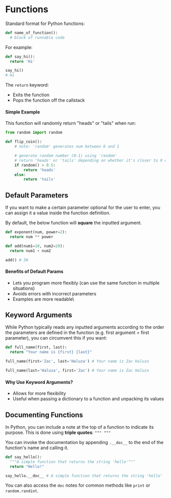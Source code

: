 # Functions

Standard format for Python functions:

```python
def name_of_function():
  # block of runnable code
```

For example:

```python
def say_hi():
  return 'Hi'

say_hi()
# Hi
```

The `return` keyword:

- Exits the function
- Pops the function off the callstack

#### Simple Example

This function will randomly return "heads" or "tails" when run:

```python
from random import random

def flip_coin():
    # note: 'random' generates num between 0 and 1

    # generate random number (0-1) using 'random'
    # return 'heads' or 'tails' depending on whether it's closer to 0 or 1
    if random() > 0.5:
        return 'heads'
    else:
        return 'tails'
```

## Default Parameters

If you want to make a certain parameter optional for the user to enter, you can assign it a value inside the function definition.

By default, the below function will **square** the inputted argument.

```python
def exponent(num, power=2):
  return num ** power
```

```python
def add(num1=10, num2=20):
  return num1 + num2

add() # 30
```

#### Benefits of Default Params

- Lets you program more flexibly (can use the same function in multiple situations)
- Avoids errors with incorrect parameters
- Examples are more readable\

## Keyword Arguments

While Python typically reads any inputted arguments according to the order the parameters are defined in the function (e.g. first argument = first parameter), you can circumvent this if you want:

```python
def full_name(first, last):
  return "Your name is {first} {last}"

full_name(first='Zac', last='Haluza') # Your name is Zac Haluza

full_name(last='Haluza', first='Zac') # Your name is Zac Haluza
```

#### Why Use Keyword Arguments?

- Allows for more flexibility
- Useful when passing a dictionary to a function and unpacking its values

## Documenting Functions

In Python, you can include a note at the top of a function to indicate its purpose. This is done using **triple quotes**: `""" """`

You can invoke the documentation by appending `.__doc__` to the end of the function's name and calling it.

```python
def say_hello():
  """A simple function that returns the string 'hello'"""
  return "Hello!"

say_hello.__doc__ # A simple function that returns the string 'hello'
```

You can also access the `doc` notes for common methods like `print` or `random.randint`.

